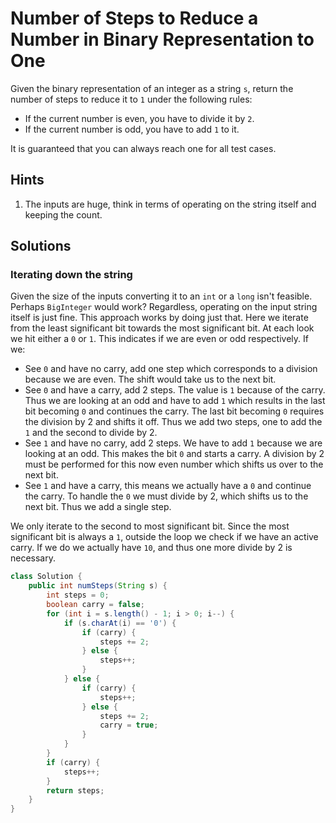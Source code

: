 # Number of Steps to Reduce a Number in Binary Representation to One

Given the binary representation of an integer as a string `s`, return the
number of steps to reduce it to `1` under the following rules:

*   If the current number is even, you have to divide it by `2`.
*   If the current number is odd, you have to add `1` to it.

It is guaranteed that you can always reach one for all test cases.

## Hints

1. The inputs are huge, think in terms of operating on the string itself and
   keeping the count.

## Solutions

### Iterating down the string

Given the size of the inputs converting it to an `int` or a `long` isn't
feasible. Perhaps `BigInteger` would work? Regardless, operating on the input
string itself is just fine. This approach works by doing just that. Here we
iterate from the least significant bit towards the most significant bit. At
each look we hit either a `0` or `1`. This indicates if we are even or odd
respectively. If we:

*   See `0` and have no carry, add one step which corresponds to a division
    because we are even. The shift would take us to the next bit.
*   See `0` and have a carry, add 2 steps. The value is `1` because of the
    carry. Thus we are looking at an odd and have to add `1` which results in
    the last bit becoming `0` and continues the carry. The last bit becoming
    `0` requires the division by 2 and shifts it off. Thus we add two steps,
    one to add the `1` and the second to divide by 2.
*   See `1` and have no carry, add 2 steps. We have to add `1` because we are
    looking at an odd. This makes the bit `0` and starts a carry. A division
    by 2 must be performed for this now even number which shifts us over to
    the next bit.
*   See `1` and have a carry, this means we actually have a `0` and continue
    the carry. To handle the `0` we must divide by 2, which shifts us to the
    next bit. Thus we add a single step.

We only iterate to the second to most significant bit. Since the most
significant bit is always a `1`, outside the loop we check if we have an active
carry. If we do we actually have `10`, and thus one more divide by 2 is
necessary.

```java
class Solution {
    public int numSteps(String s) {
        int steps = 0;
        boolean carry = false;
        for (int i = s.length() - 1; i > 0; i--) {
            if (s.charAt(i) == '0') {
                if (carry) {
                    steps += 2;
                } else {
                    steps++;
                }
            } else {
                if (carry) {
                    steps++;
                } else {
                    steps += 2;
                    carry = true;
                }
            }
        }
        if (carry) {
            steps++;
        }
        return steps;
    }
}
```
